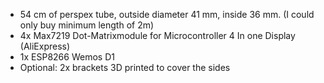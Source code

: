 - 54 cm of perspex tube, outside diameter 41 mm, inside 36 mm. (I could only buy minimum length of 2m)
- 4x Max7219 Dot-Matrixmodule for Microcontroller 4 In one Display (AliExpress)
- 1x ESP8266 Wemos D1
- Optional: 2x brackets 3D printed to cover the sides
